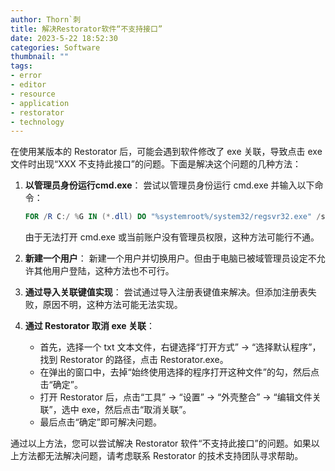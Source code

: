 ```yaml
---
author: Thorn`刺
title: 解决Restorator软件“不支持接口”
date: 2023-5-22 18:52:30
categories: Software
thumbnail: ""
tags:
- error
- editor
- resource
- application
- restorator
- technology
---
```


在使用某版本的 Restorator 后，可能会遇到软件修改了 exe 关联，导致点击 exe 文件时出现“XXX 不支持此接口”的问题。下面是解决这个问题的几种方法：

1. **以管理员身份运行cmd.exe**： 尝试以管理员身份运行 cmd.exe 并输入以下命令：

   ```powershell
   FOR /R C:/ %G IN (*.dll) DO "%systemroot%/system32/regsvr32.exe" /s "%G"
   ```

   由于无法打开 cmd.exe 或当前账户没有管理员权限，这种方法可能行不通。

2. **新建一个用户**： 新建一个用户并切换用户。但由于电脑已被域管理员设定不允许其他用户登陆，这种方法也不可行。

3. **通过导入关联键值实现**： 尝试通过导入注册表键值来解决。但添加注册表失败，原因不明，这种方法可能无法实现。

4. **通过 Restorator 取消 exe 关联**：

   - 首先，选择一个 txt 文本文件，右键选择“打开方式” -> “选择默认程序”，找到 Restorator 的路径，点击 Restorator.exe。
   - 在弹出的窗口中，去掉“始终使用选择的程序打开这种文件”的勾，然后点击“确定”。
   - 打开 Restorator 后，点击“工具” -> “设置” -> “外壳整合” -> “编辑文件关联”，选中 exe，然后点击“取消关联”。
   - 最后点击“确定”即可解决问题。

通过以上方法，您可以尝试解决 Restorator 软件“不支持此接口”的问题。如果以上方法都无法解决问题，请考虑联系 Restorator 的技术支持团队寻求帮助。